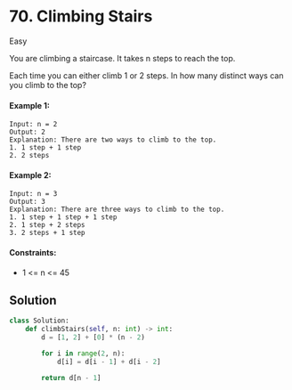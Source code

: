# 70. Climbing Stairs

Easy

You are climbing a staircase. It takes n steps to reach the top.

Each time you can either climb 1 or 2 steps. In how many distinct ways can you
climb to the top?

#### Example 1:

```
Input: n = 2
Output: 2
Explanation: There are two ways to climb to the top.
1. 1 step + 1 step
2. 2 steps
```

#### Example 2:

```
Input: n = 3
Output: 3
Explanation: There are three ways to climb to the top.
1. 1 step + 1 step + 1 step
2. 1 step + 2 steps
3. 2 steps + 1 step
```

#### Constraints:

- 1 <= n <= 45

## Solution

```python
class Solution:
    def climbStairs(self, n: int) -> int:
        d = [1, 2] + [0] * (n - 2)

        for i in range(2, n):
            d[i] = d[i - 1] + d[i - 2]

        return d[n - 1]
```
